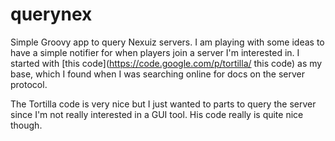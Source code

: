 querynex
========

Simple Groovy app to query Nexuiz servers. I am playing with some ideas to have a simple notifier for when players join a server I'm interested in. I started with [this code](https://code.google.com/p/tortilla/ this code) as my base, which I found when I was searching online for docs on the server protocol. 

The Tortilla code is very nice but I just wanted to parts to query the server since I'm not really interested in a GUI tool. His code really is quite nice though.
